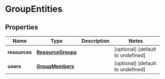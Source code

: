 # GroupEntities

## Properties
| Name | Type | Description | Notes |
| ------------ | ------------- | ------------- | ------------- |
| **resources** | [**ResourceGroups**](ResourceGroups.md) |  | [optional] [default to undefined] |
| **users** | [**GroupMembers**](GroupMembers.md) |  | [optional] [default to undefined] |


